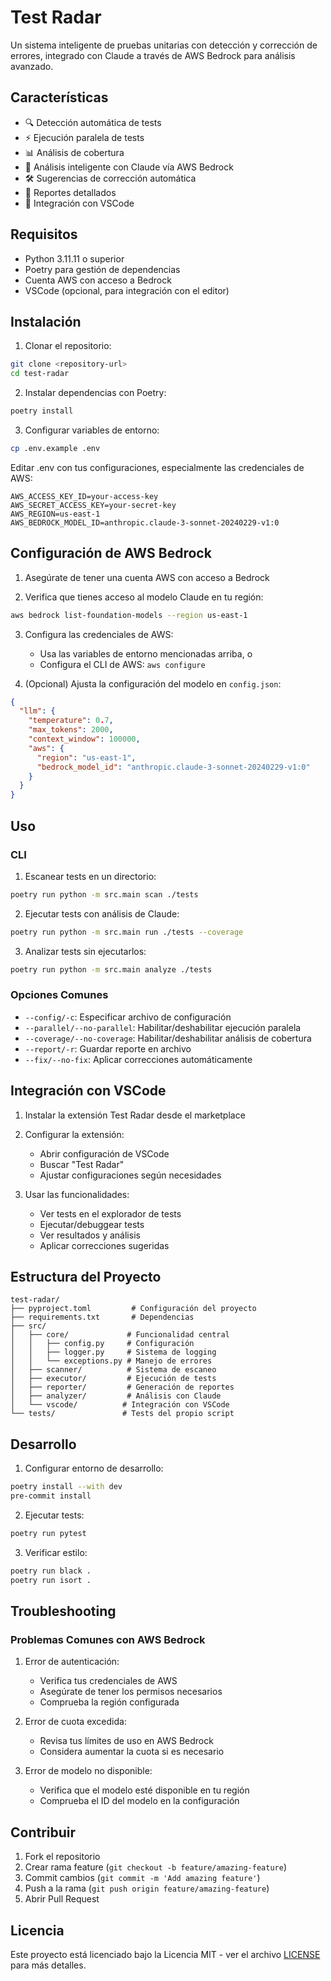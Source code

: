 # Test Radar

Un sistema inteligente de pruebas unitarias con detección y corrección de errores, integrado con Claude a través de AWS Bedrock para análisis avanzado.

## Características

- 🔍 Detección automática de tests
- ⚡ Ejecución paralela de tests
- 📊 Análisis de cobertura
- 🤖 Análisis inteligente con Claude vía AWS Bedrock
- 🛠️ Sugerencias de corrección automática
- 📝 Reportes detallados
- 🎯 Integración con VSCode

## Requisitos

- Python 3.11.11 o superior
- Poetry para gestión de dependencias
- Cuenta AWS con acceso a Bedrock
- VSCode (opcional, para integración con el editor)

## Instalación

1. Clonar el repositorio:
```bash
git clone <repository-url>
cd test-radar
```

2. Instalar dependencias con Poetry:
```bash
poetry install
```

3. Configurar variables de entorno:
```bash
cp .env.example .env
```

Editar .env con tus configuraciones, especialmente las credenciales de AWS:
```env
AWS_ACCESS_KEY_ID=your-access-key
AWS_SECRET_ACCESS_KEY=your-secret-key
AWS_REGION=us-east-1
AWS_BEDROCK_MODEL_ID=anthropic.claude-3-sonnet-20240229-v1:0
```

## Configuración de AWS Bedrock

1. Asegúrate de tener una cuenta AWS con acceso a Bedrock

2. Verifica que tienes acceso al modelo Claude en tu región:
```bash
aws bedrock list-foundation-models --region us-east-1
```

3. Configura las credenciales de AWS:
   - Usa las variables de entorno mencionadas arriba, o
   - Configura el CLI de AWS: `aws configure`

4. (Opcional) Ajusta la configuración del modelo en `config.json`:
```json
{
  "llm": {
    "temperature": 0.7,
    "max_tokens": 2000,
    "context_window": 100000,
    "aws": {
      "region": "us-east-1",
      "bedrock_model_id": "anthropic.claude-3-sonnet-20240229-v1:0"
    }
  }
}
```

## Uso

### CLI

1. Escanear tests en un directorio:
```bash
poetry run python -m src.main scan ./tests
```

2. Ejecutar tests con análisis de Claude:
```bash
poetry run python -m src.main run ./tests --coverage
```

3. Analizar tests sin ejecutarlos:
```bash
poetry run python -m src.main analyze ./tests
```

### Opciones Comunes

- `--config/-c`: Especificar archivo de configuración
- `--parallel/--no-parallel`: Habilitar/deshabilitar ejecución paralela
- `--coverage/--no-coverage`: Habilitar/deshabilitar análisis de cobertura
- `--report/-r`: Guardar reporte en archivo
- `--fix/--no-fix`: Aplicar correcciones automáticamente

## Integración con VSCode

1. Instalar la extensión Test Radar desde el marketplace

2. Configurar la extensión:
   - Abrir configuración de VSCode
   - Buscar "Test Radar"
   - Ajustar configuraciones según necesidades

3. Usar las funcionalidades:
   - Ver tests en el explorador de tests
   - Ejecutar/debuggear tests
   - Ver resultados y análisis
   - Aplicar correcciones sugeridas

## Estructura del Proyecto

```
test-radar/
├── pyproject.toml         # Configuración del proyecto
├── requirements.txt       # Dependencias
├── src/
│   ├── core/             # Funcionalidad central
│   │   ├── config.py     # Configuración
│   │   ├── logger.py     # Sistema de logging
│   │   └── exceptions.py # Manejo de errores
│   ├── scanner/          # Sistema de escaneo
│   ├── executor/         # Ejecución de tests
│   ├── reporter/         # Generación de reportes
│   ├── analyzer/         # Análisis con Claude
│   └── vscode/          # Integración con VSCode
└── tests/               # Tests del propio script
```

## Desarrollo

1. Configurar entorno de desarrollo:
```bash
poetry install --with dev
pre-commit install
```

2. Ejecutar tests:
```bash
poetry run pytest
```

3. Verificar estilo:
```bash
poetry run black .
poetry run isort .
```

## Troubleshooting

### Problemas Comunes con AWS Bedrock

1. Error de autenticación:
   - Verifica tus credenciales de AWS
   - Asegúrate de tener los permisos necesarios
   - Comprueba la región configurada

2. Error de cuota excedida:
   - Revisa tus límites de uso en AWS Bedrock
   - Considera aumentar la cuota si es necesario

3. Error de modelo no disponible:
   - Verifica que el modelo esté disponible en tu región
   - Comprueba el ID del modelo en la configuración

## Contribuir

1. Fork el repositorio
2. Crear rama feature (`git checkout -b feature/amazing-feature`)
3. Commit cambios (`git commit -m 'Add amazing feature'`)
4. Push a la rama (`git push origin feature/amazing-feature`)
5. Abrir Pull Request

## Licencia

Este proyecto está licenciado bajo la Licencia MIT - ver el archivo [LICENSE](LICENSE) para más detalles.